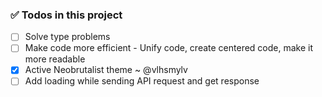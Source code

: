 ### ✅ Todos in this project

- [ ] Solve type problems
- [ ] Make code more efficient - Unify code, create centered code, make it more readable
- [x] Active Neobrutalist theme ~ @vlhsmylv
- [ ] Add loading while sending API request and get response